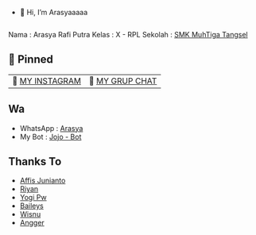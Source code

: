 - 👋 Hi, I’m Arasyaaaaa

<img src="">

Nama : Arasya Rafi Putra
Kelas : X - RPL
Sekolah : [SMK MuhTiga Tangsel](http://muhtiga.sch.id)

## 📌 Pinned
| | |
| :--- | :--- |
| 📧 [MY INSTAGRAM](https://instagram.com/sofunsyabi.id) | 🔪 [MY GRUP CHAT](https://chat.whatsapp.com/HECLovHbCI6LVVH4Q8FN2C) |

## Wa
- WhatsApp : [Arasya](https://wa.me/6281319944917)
- My Bot : [Jojo - Bot](https://wa.me/6288213292687)

## Thanks To
- [Affis Junianto](https://github.com/affisjunianto)
- [Riyan](https://github.com/rtwone)
- [Yogi Pw](https://github.com/yogipw)
- [Baileys](https://github.com/adiwajshing/baileys)
- [Wisnu](https://github.com/cheo-bot)
- [Angger](https://github.com/ANGGER4)
